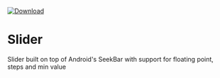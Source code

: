 [ ![Download](https://api.bintray.com/packages/adsamcik/Slider/Slider/images/download.svg) ](https://bintray.com/adsamcik/Slider/Slider/_latestVersion)

# Slider
Slider built on top of Android's SeekBar with support for floating point, steps and min value

